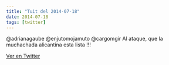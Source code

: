```yaml
---
title: "Tuit del 2014-07-18"
date: 2014-07-18
tags: [twitter]
---
```


@adrianagaube @enjutomojamuto @cargomgir Al ataque, que la muchachada alicantina esta lista !!!



[Ver en Twitter](https://twitter.com/i/web/status/490224565248065537)
